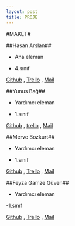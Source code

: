 ```yaml
---
layout: post
title: PROJE
---
```


#MAKET#

##Hasan Arslan##

- Ana eleman

- 4.sınıf

[Github](https://github.com/cehars "Title") , [Trello](https://trello.com/cehars "Title") , [Mail](https://plus.google.com/u/0/116318048817537801109/posts "Title")

##Yunus Bağ##


- Yardımcı eleman

- 1.sınıf

[Github](http://ynsbag.github.com/ "Title") , [trello](https://trello.com/ynsbag "Title") , [Mail](https://plus.google.com/u/0/104774868588757417685/posts "Title")

##Merve Bozkurt##

- Yardımcı eleman

- 1.sınıf

 [Github](https://github.com/mervebozkurt "Title") , [Trello](https://trello.com/mervebozkurt "Title") , [Mail](https://plus.google.com/u/0/115730325261177423741 "Title")
 
 ##Feyza Gamze Güven##
 
 - Yardımcı eleman
 
 -1.sınıf
 
[Github](https://github.com/gamzeguven "Title") , [Trello](https://trello.com/gamzeguven "Title") , [Mail](https://plus.google.com/u/0/113128556871219825222/posts "Title")
